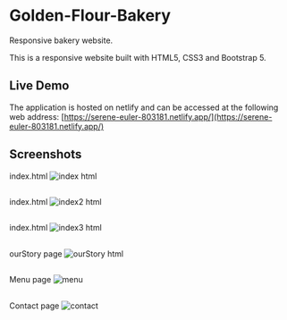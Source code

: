 # Golden-Flour-Bakery
Responsive bakery website.

This is a responsive website built with HTML5, CSS3 and Bootstrap 5.

## Live Demo

The application is hosted on netlify and can be accessed at the following web address: [https://serene-euler-803181.netlify.app/](https://serene-euler-803181.netlify.app/)

## Screenshots

index.html
![index html](https://user-images.githubusercontent.com/71195337/106814712-d0166200-6640-11eb-9b97-3d3f5b95152b.png)

##
index.html
![index2 html](https://user-images.githubusercontent.com/71195337/106814756-e15f6e80-6640-11eb-8a48-7593c137d6d7.png)

## 
index.html
![index3 html](https://user-images.githubusercontent.com/71195337/106814805-f2a87b00-6640-11eb-9e8d-bcc3c1768287.png)

##
ourStory page
![ourStory html](https://user-images.githubusercontent.com/71195337/106814839-005e0080-6641-11eb-8591-af1ecf93ef5c.png)

##
Menu page
![menu](https://user-images.githubusercontent.com/71195337/106814899-179cee00-6641-11eb-9b48-82e8a6aa859d.png)

##
Contact page
![contact](https://user-images.githubusercontent.com/71195337/106814987-39967080-6641-11eb-97c0-cb96c117c9dd.png)

